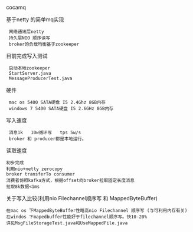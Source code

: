 
cocamq

基于netty 的简单mq实现

     网络通讯层netty
     持久层NIO 顺序读写
     broker的负载均衡基于zookeeper

目前完成写入测试

     启动本地zookeeper
     StartServer.java
     MessageProducerTest.java

硬件 

     mac os 5400 SATA硬盘 I5 2.4Ghz 8GB内存
     windows 7 5400 SATA硬盘 I5 2.6GHz 8GB内存
     
写入速度

     消息1k   10w循环写   tps 5w/s
     broker 和 producer都是本地运行。
读取速度

    初步完成
    利用nio+netty zerocopy
    broker transferTo consumer
    消费者仿照kafka方式，根据offset向broker拉取固定长度消息 
    拉取8k数据<1ms

关于写入比较(利用nio Filechannel顺序写 和 MappedByteBuffer)

     
    在mac os 下MappedByteBuffer性略高nio Filechannel 顺序写 (与可利用内存有关)
    在windos 下mapedbuffer性能好于filechannel顺序写。快10-20%
    详见MsgFileStorageTest.java和UseMappedFile.java
